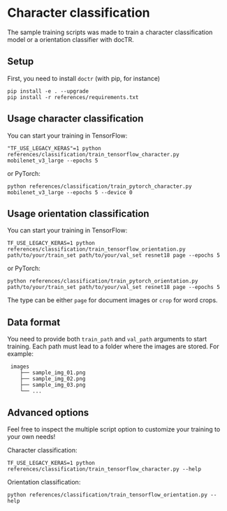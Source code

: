 # Character classification

The sample training scripts was made to train a character classification model or a orientation classifier with docTR.

## Setup

First, you need to install `doctr` (with pip, for instance)

```shell
pip install -e . --upgrade
pip install -r references/requirements.txt
```

## Usage character classification

You can start your training in TensorFlow:

```shell
"TF_USE_LEGACY_KERAS"=1 python references/classification/train_tensorflow_character.py mobilenet_v3_large --epochs 5
```

or PyTorch:

```shell
python references/classification/train_pytorch_character.py mobilenet_v3_large --epochs 5 --device 0
```

## Usage orientation classification

You can start your training in TensorFlow:

```shell
TF_USE_LEGACY_KERAS=1 python references/classification/train_tensorflow_orientation.py path/to/your/train_set path/to/your/val_set resnet18 page --epochs 5
```

or PyTorch:

```shell
python references/classification/train_pytorch_orientation.py path/to/your/train_set path/to/your/val_set resnet18 page --epochs 5
```

The type can be either `page` for document images or `crop` for word crops.

## Data format

You need to provide both `train_path` and `val_path` arguments to start training.
Each path must lead to a folder where the images are stored. For example:

```shell
 images
    ├── sample_img_01.png
    ├── sample_img_02.png
    ├── sample_img_03.png
    └── ...
```

## Advanced options

Feel free to inspect the multiple script option to customize your training to your own needs!

Character classification:

```shell
TF_USE_LEGACY_KERAS=1 python references/classification/train_tensorflow_character.py --help
```

Orientation classification:

```shell
python references/classification/train_tensorflow_orientation.py --help
```
